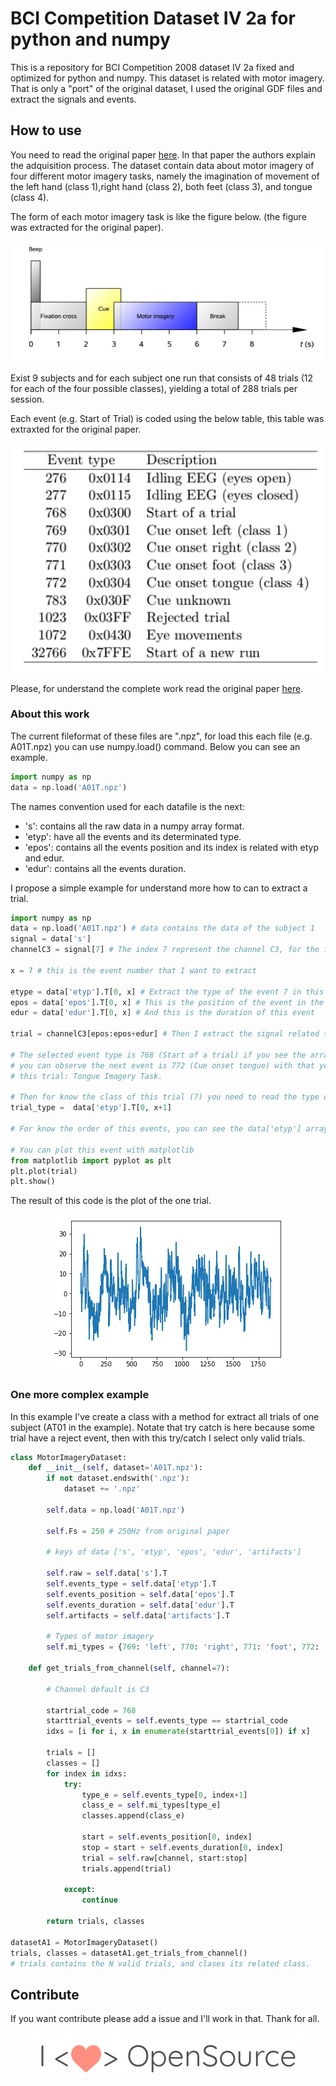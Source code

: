 # BCI Competition Dataset IV 2a for python and numpy

This is a repository for BCI Competition 2008 dataset IV 2a fixed and optimized for python and numpy. This dataset is related with motor imagery. That is only a "port" of the original dataset, I used the original GDF files and extract the signals and events.

## How to use

You need to read the original paper [here](http://bbci.de/competition/iv/desc_2a.pdf). In that paper the authors explain the adquisition process. The dataset contain data about motor imagery of four different motor imagery tasks, namely the imagination of movement of the left hand (class 1),right hand (class 2), both feet (class 3), and tongue (class 4).

The form of each motor imagery task is like the figure below. (the figure was extracted for the original paper).

<p align="center">
    <img src="mi_paradigm.png">
</p>

Exist 9 subjects and for each subject one run that consists of 48 trials (12 for each of the four possible classes), yielding a total of 288 trials per session.

Each event (e.g. Start of Trial) is coded using the below table, this table was extraxted for the original paper.

<p align="center">
    <img src="event_table.png">
</p>

Please, for understand the complete work read the original paper [here](http://bbci.de/competition/iv/desc_2a.pdf).

### About this work

The current fileformat of these files are ".npz", for load this each file (e.g. A01T.npz) you can use numpy.load() command. Below you can see an example.

```python
import numpy as np
data = np.load('A01T.npz')
```

The names convention used for each datafile is the next:

-   's': contains all the raw data in a numpy array format.
-   'etyp': have all the events and its determinated type.
-   'epos': contains all the events position and its index is related with etyp and edur.
-   'edur': contains all the events duration.

I propose a simple example for understand more how to can to extract a trial.

```python
import numpy as np
data = np.load('A01T.npz') # data contains the data of the subject 1
signal = data['s']
channelC3 = signal[7] # The index 7 represent the channel C3, for the info of each channel read the original paper.

x = 7 # this is the event number that I want to extract

etype = data['etyp'].T[0, x] # Extract the type of the event 7 in this case the type is 768 (in the table this is a Start of a trial event).
epos = data['epos'].T[0, x] # This is the position of the event in the raw signal
edur = data['edur'].T[0, x] # And this is the duration of this event

trial = channelC3[epos:epos+edur] # Then I extract the signal related the event selected.

# The selected event type is 768 (Start of a trial) if you see the array of event types ('etype')
# you can observe the next event is 772 (Cue onset tongue) with that you can deduce de class of
# this trial: Tongue Imagery Task.

# Then for know the class of this trial (7) you need to read the type of the inmediate next event
trial_type =  data['etyp'].T[0, x+1]

# For know the order of this events, you can see the data['etyp'] array.

# You can plot this event with matplotlib
from matplotlib import pyplot as plt
plt.plot(trial)
plt.show()
```

The result of this code is the plot of the one trial.

<p align="center">
    <img src="exampleplot.png">
</p>

### One more complex example

In this example I've create a class with a method for extract all trials of one subject (AT01 in the example). Notate that try catch is here because some trial have a reject event, then with this try/catch I select only valid trials.

```python
class MotorImageryDataset:
    def __init__(self, dataset='A01T.npz'):
        if not dataset.endswith('.npz'):
            dataset += '.npz'

        self.data = np.load('A01T.npz')

        self.Fs = 250 # 250Hz from original paper

        # keys of data ['s', 'etyp', 'epos', 'edur', 'artifacts']

        self.raw = self.data['s'].T
        self.events_type = self.data['etyp'].T
        self.events_position = self.data['epos'].T
        self.events_duration = self.data['edur'].T
        self.artifacts = self.data['artifacts'].T

        # Types of motor imagery
        self.mi_types = {769: 'left', 770: 'right', 771: 'foot', 772: 'tongue', 783: 'unknown'}

    def get_trials_from_channel(self, channel=7):

        # Channel default is C3

        startrial_code = 768
        starttrial_events = self.events_type == startrial_code
        idxs = [i for i, x in enumerate(starttrial_events[0]) if x]

        trials = []
        classes = []
        for index in idxs:
            try:
                type_e = self.events_type[0, index+1]
                class_e = self.mi_types[type_e]
                classes.append(class_e)

                start = self.events_position[0, index]
                stop = start + self.events_duration[0, index]
                trial = self.raw[channel, start:stop]
                trials.append(trial)

            except:
                continue

        return trials, classes

datasetA1 = MotorImageryDataset()
trials, classes = datasetA1.get_trials_from_channel()
# trials contains the N valid trials, and clases its related class.
```

## Contribute

If you want contribute please add a issue and I'll work in that. Thank for all.

<p align="center">
    <img src="iloveos.png">
</p>
